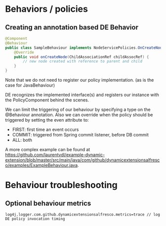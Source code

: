 # Behaviors / policies

## Creating an annotation based DE Behavior

```java
@Component
@Behaviour
public class SampleBehaviour implements NodeServicePolicies.OnCreateNodePolicy {
    @Override
    public void onCreateNode(ChildAssociationRef childAssocRef) {
        // new node created with reference to parent and child
    }
}
```

Note that we do not need to register our policy implementation. (as is the case for JavaBehaviour)

DE recognizes the implemented interface(s) and registers our instance with the PolicyComponent behind the scenes.

We can limit the triggering of our behaviour by specifying a type on the @Behaviour annotation.
Also we can override when the policy should be triggered by setting the even attribute to:
* FIRST: first time an event occurs
* COMMIT:  triggered from Spring commit listener, before DB commit
* ALL: both

A more complex example can be found at https://github.com/laurentvdl/example-dynamic-extension/blob/master/src/main/java/com/github/dynamicextensionsalfresco/examples/ExampleBehaviour.java.

# Behaviour troubleshooting

## Optional behaviour metrics
    log4j.logger.com.github.dynamicextensionsalfresco.metrics=trace // log DE policy invocation timing 